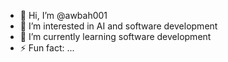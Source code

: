 - 👋 Hi, I’m @awbah001
- 👀 I’m interested in AI and software development
- 🌱 I’m currently learning software development
- ⚡ Fun fact: ...

<!---
awbah001/awbah001 is a ✨ special ✨ repository because its `README.md` (this file) appears on your GitHub profile.
You can click the Preview link to take a look at your changes.
--->
